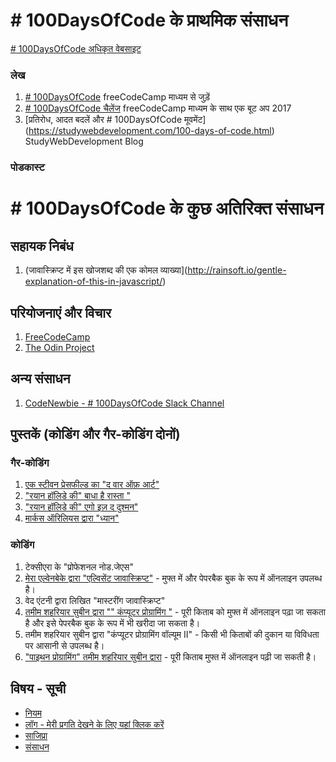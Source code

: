 # # 100DaysOfCode के प्राथमिक संसाधन

[# 100DaysOfCode अधिकृत वेबसाइट](http://100daysofcode.com/)

### लेख
1. [# 100DaysOfCode](https://medium.freecodecamp.com/join-the-100daysofcode-556ddb4579e4) freeCodeCamp माध्यम से जुड़ें
2. [# 100DaysOfCode चैलेंज](https://medium.freecodecamp.com/start-2017-with-the-100daysofcode-improved-and-updated-18ce60bb237b) freeCodeCamp माध्यम के साथ एक बूट अप 2017
3. [प्रतिरोध, आदत बदलें और # 100DaysOfCode मूवमेंट] (https://studywebdevelopment.com/100-days-of-code.html) StudyWebDevelopment Blog

### पोडकास्ट

# # 100DaysOfCode के कुछ अतिरिक्त संसाधन

## सहायक निबंध
1. (जावास्क्रिप्ट में इस खोजशब्द की एक कोमल व्याख्या](http://rainsoft.io/gentle-explanation-of-this-in-javascript/)

## परियोजनाएं और विचार
1. [FreeCodeCamp](https://www.freecodecamp.com)
2. [The Odin Project](http://www.theodinproject.com/)

## अन्य संसाधन
1. [CodeNewbie - # 100DaysOfCode Slack Channel](https://codenewbie.typeform.com/to/uwsWlZ)

## पुस्तकें (कोडिंग और गैर-कोडिंग दोनों)

### गैर-कोडिंग
1. [एक स्टीवन प्रेसफील्ड का "द वार ऑफ़ आर्ट"](http://www.goodreads.com/book/show/1319.The_War_of_Art)
2. ["रयान हॉलिडे की" बाधा है रास्ता "](http://www.goodreads.com/book/show/18668059-the-obstructionle-is-the-way?ac=1&from_search=true)
3. ["रयान हॉलिडे की" एगो इज़ द दुश्मन"](http://www.goodreads.com/book/show/27036528-ego-is-the-enemy?from_search=true&search_version=ervice)
4. [मार्कस ऑरिलियस द्वारा "ध्यान"](https://www.goodreads.com/book/show/662925.Medio)

### कोडिंग
1. टेक्सीएरा के "प्रोफेशनल नोड.जेएस"
2. [मेरा एल्वेनबेके द्वारा "एल्विसेंट जावास्क्रिप्ट"](http://eloquentjavascript.net/) - मुफ्त में और पेपरबैक बुक के रूप में ऑनलाइन उपलब्ध है।
3. वेद एंटनी द्वारा लिखित "मास्टरींग जावास्क्रिप्ट"
4. [तमीम शहरियार सुबीन द्वारा "" कंप्यूटर प्रोग्रामिंग "](http://cpbook.subeen.com/) - पूरी किताब को मुफ्त में ऑनलाइन पढ़ा जा सकता है और इसे पेपरबैक बुक के रूप में भी खरीदा जा सकता है।
5. तमीम शहरियार सुबीन द्वारा "कंप्यूटर प्रोग्रामिंग वॉल्यूम II" - किसी भी किताबों की दुकान या विविधता पर आसानी से उपलब्ध है।
6. ["पाइथन प्रोग्रामिंग" तमीम शहरियार सुबीन द्वारा](http://pybook.subeen.com/) - पूरी किताब मुफ्त में ऑनलाइन पढ़ी जा सकती है।

## विषय - सूची
* [नियम](rules.md)
* [लॉग - मेरी प्रगति देखने के लिए यहां क्लिक करें](log.md)
* [साजिप्रा](FAQ.md)
* [संसाधन](Resources.md)
